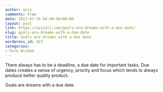 ```yaml
---
author: aziz
comments: true
date: 2012-07-15 04:49:56+00:00
layout: post
link: https://azizali.com/goals-are-dreams-with-a-due-date/
slug: goals-are-dreams-with-a-due-date
title: Goals are dreams with a due date
wordpress_id: 423
categories:
- Pure Wisdom
---
```


There always has to be a deadline, a due date for important tasks. Due dates creates a sense of urgency, priority and focus which tends to always produce better quality product.

Goals are dreams with a due date.
